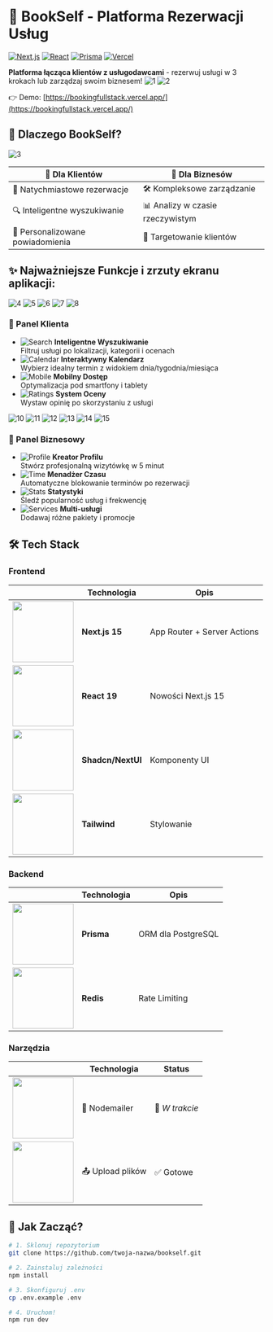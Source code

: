 # 🚀 BookSelf - Platforma Rezerwacji Usług


[![Next.js](https://img.shields.io/badge/Next.js-15.1.7-000000?logo=next.js&logoColor=white)](https://nextjs.org/)
[![React](https://img.shields.io/badge/React-19.0.0-61DAFB?logo=react&logoColor=white)](https://react.dev/)
[![Prisma](https://img.shields.io/badge/Prisma-6.2.1-2D3748?logo=prisma&logoColor=white)](https://prisma.io/)
[![Vercel](https://img.shields.io/badge/Deployed_on-Vercel-000000?logo=vercel&logoColor=white)](https://vercel.com)

**Platforma łącząca klientów z usługodawcami** - rezerwuj usługi w 3 krokach lub zarządzaj swoim biznesem!
![1](https://github.com/user-attachments/assets/562847b9-129b-484c-a3ef-f3c43e712b18)
![2](https://github.com/user-attachments/assets/e1e61d16-d668-41d1-9629-cecd7411a965)

👉 Demo: [https://bookingfullstack.vercel.app/](https://bookingfullstack.vercel.app/)

## 🌟 Dlaczego BookSelf?
![3](https://github.com/user-attachments/assets/97dc6494-f429-4ffc-8174-0b646335c4e2)

| 👥 Dla Klientów | 🏢 Dla Biznesów |
|----------------|-----------------|
| 📌 Natychmiastowe rezerwacje | 🛠️ Kompleksowe zarządzanie |
| 🔍 Inteligentne wyszukiwanie | 📊 Analizy w czasie rzeczywistym |
| 🔔 Personalizowane powiadomienia | 🎯 Targetowanie klientów |

## ✨ Najważniejsze Funkcje i zrzuty ekranu aplikacji:
![4](https://github.com/user-attachments/assets/33d2efed-50b7-4eea-b880-6ae898e7f37a)
![5](https://github.com/user-attachments/assets/d9c1c39a-6f1a-49df-9b0a-ad92912c4bd2)
![6](https://github.com/user-attachments/assets/6816def2-ec86-47be-a732-faf47889af8b)
![7](https://github.com/user-attachments/assets/01e93f2f-29e8-4762-9470-4a199f4022e4)
![8](https://github.com/user-attachments/assets/541f7b21-b3c3-4fcb-822e-2e07f7594a68)


### 👤 Panel Klienta
- <img src="https://img.shields.io/badge/-%F0%9F%94%8D_Search-FF6B6B" alt="Search"> **Inteligentne Wyszukiwanie**  
  Filtruj usługi po lokalizacji, kategorii i ocenach
- <img src="https://img.shields.io/badge/-%F0%9F%93%85_Calendar-4ADE80" alt="Calendar"> **Interaktywny Kalendarz**  
  Wybierz idealny termin z widokiem dnia/tygodnia/miesiąca
- <img src="https://img.shields.io/badge/-%F0%9F%93%B1_Mobile-38BDF8" alt="Mobile"> **Mobilny Dostęp**  
  Optymalizacja pod smartfony i tablety
- <img src="https://img.shields.io/badge/-%E2%AD%90_Ratings-FACC15" alt="Ratings"> **System Oceny**  
  Wystaw opinię po skorzystaniu z usługi

![10](https://github.com/user-attachments/assets/129e5fd1-71b3-41e8-9fec-9846e2bbdb7c)
![11](https://github.com/user-attachments/assets/81c46e87-dee3-455f-b0d4-a2d3acf4e332)
![12](https://github.com/user-attachments/assets/94463a2d-75f6-4117-9ddc-b91058c41408)
![13](https://github.com/user-attachments/assets/ae93111f-61e0-4647-9f15-b4e7f4e0370e)
![14](https://github.com/user-attachments/assets/e8f949ae-260a-419c-a87e-4387f666b848)
![15](https://github.com/user-attachments/assets/2ac12527-acc3-4654-9f5f-29ef889c2ed0)

### 💼 Panel Biznesowy
- <img src="https://img.shields.io/badge/-%F0%9F%8F%97_Profile_Builder-8B5CF6" alt="Profile"> **Kreator Profilu**  
  Stwórz profesjonalną wizytówkę w 5 minut
- <img src="https://img.shields.io/badge/-%E2%8F%B0_Time_Manager-10B981" alt="Time"> **Menadżer Czasu**  
  Automatyczne blokowanie terminów po rezerwacji
- <img src="https://img.shields.io/badge/-%F0%9F%93%88_Statistics-3B82F6" alt="Stats"> **Statystyki**  
  Śledź popularność usług i frekwencję
- <img src="https://img.shields.io/badge/-%F0%9F%93%A6_Multi_Services-F59E0B" alt="Services"> **Multi-usługi**  
  Dodawaj różne pakiety i promocje

## 🛠️ Tech Stack

### Frontend
| | Technologia | Opis |
|-|------------|------|
| <img src="https://img.shields.io/badge/Next.js-000000?logo=next.js&logoColor=white" width="120"> | **Next.js 15** | App Router + Server Actions |
| <img src="https://img.shields.io/badge/React-61DAFB?logo=react&logoColor=white" width="120"> | **React 19** | Nowości Next.js 15 |
| <img src="https://img.shields.io/badge/Shadcn/ui-18181B?logo=react&logoColor=38BDF8" width="120"> | **Shadcn/NextUI** | Komponenty UI |
| <img src="https://img.shields.io/badge/Tailwind-06B6D4?logo=tailwind-css&logoColor=white" width="120"> | **Tailwind** | Stylowanie |

### Backend
| | Technologia | Opis |
|-|------------|------|
| <img src="https://img.shields.io/badge/Prisma-2D3748?logo=prisma&logoColor=white" width="120"> | **Prisma** | ORM dla PostgreSQL |
| <img src="https://img.shields.io/badge/Redis-DC382D?logo=redis&logoColor=white" width="120"> | **Redis** | Rate Limiting |

### Narzędzia
| | Technologia | Status |
|-|------------|--------|
| <img src="https://img.shields.io/badge/Nodemailer-32C769?logo=mail.ru&logoColor=white" width="120"> | 📧 Nodemailer | 🚧 *W trakcie* |
| <img src="https://img.shields.io/badge/Upload-3B82F6?logo=cloudflare&logoColor=white" width="120"> | 📤 Upload plików | ✅ Gotowe |

## 🚀 Jak Zacząć?

```bash
# 1. Sklonuj repozytorium
git clone https://github.com/twoja-nazwa/bookself.git

# 2. Zainstaluj zależności
npm install

# 3. Skonfiguruj .env
cp .env.example .env

# 4. Uruchom!
npm run dev
